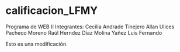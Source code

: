 ﻿# calificacion_LFMY
Programa de WEB II
Integrantes:
Cecilia Andrade Tinejero
Allan Ulices Pacheco Moreno
Raúl Herndez Díaz 
Molina Yañez Luis Fernando


Esto es una modificación.